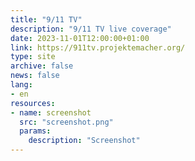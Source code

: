 ```yaml
---
title: "9/11 TV"
description: "9/11 TV live coverage"
date: 2023-11-01T12:00:00+01:00
link: https://911tv.projektemacher.org/
type: site
archive: false
news: false
lang:
- en
resources:
- name: screenshot
  src: "screenshot.png"
  params:
    description: "Screenshot"
---
```

